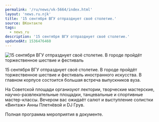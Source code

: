```yaml
---
permalink: '/ru/news/vk-5664/index.html'
layout: 'news.ru.njk'
title: '15 сентября ВГУ отпразднует своё столетие.'
source: ВКонтакте
tags:
  - news_ru
description: '15 сентября ВГУ отпразднует своё столетие.'
updatedAt: 1536476460
---
```

![15 сентября ВГУ отпразднует своё столетие. В городе пройдёт торжественное шествие и фестиваль](https://sun9-50.userapi.com/impf/c844616/v844616885/e67ac/0-xBFHmRNNA.jpg?size=900x600&quality=96&proxy=1&sign=0f319faf63fb0b124a6e86ccf785ce46&c_uniq_tag=MPX3BQ_SWejUxc3sWjJxanI7SqYxmh3-havXU9b9g9M&type=album)

15 сентября ВГУ отпразднует своё столетие. В городе пройдёт торжественное шествие и фестиваль иностранного искусства. В главном корпусе состоится большая встреча выпускников вуза.

На Советской площади организуют лектории, творческие мастерские, научно-развлекательные площадки, танцевальные и спортивные мастер-классы. Вечером вас ожидаёт салют и выступление солистки «Винтаж» Анны Плетнёвой и DJ Грув.

Полная программа мероприятия в документе.
